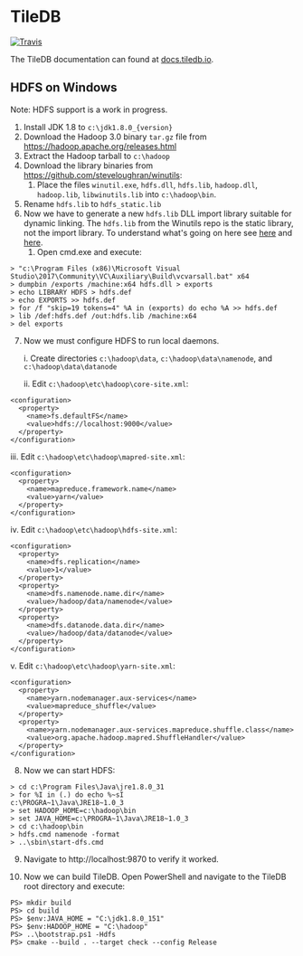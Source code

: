 # TileDB

[![Travis](https://travis-ci.org/TileDB-Inc/TileDB.svg?branch=dev)](https://travis-ci.org/TileDB-Inc/TileDB)

The TileDB documentation can found at [docs.tiledb.io](https://docs.tiledb.io).

## HDFS on Windows

Note: HDFS support is a work in progress.

1. Install JDK 1.8 to `c:\jdk1.8.0_{version}`
1. Download the Hadoop 3.0 binary `tar.gz` file from https://hadoop.apache.org/releases.html
1. Extract the Hadoop tarball to `c:\hadoop`
1. Download the library binaries from https://github.com/steveloughran/winutils:
    1. Place the files `winutil.exe`, `hdfs.dll`, `hdfs.lib`, `hadoop.dll`, `hadoop.lib`, `libwinutils.lib` into `c:\hadoop\bin`.
1. Rename `hdfs.lib` to `hdfs_static.lib`
1. Now we have to generate a new `hdfs.lib` DLL import library suitable for dynamic linking. The `hdfs.lib` from the Winutils repo is the static library, not the import library. To understand what's going on here see [here](https://support.microsoft.com/en-us/help/131313/how-to-create-32-bit-import-libraries-without--objs-or-source) and [here](https://stackoverflow.com/questions/9946322/how-to-generate-an-import-library-lib-file-from-a-dll#9946390).
    1. Open cmd.exe and execute:
```
> "c:\Program Files (x86)\Microsoft Visual Studio\2017\Community\VC\Auxiliary\Build\vcvarsall.bat" x64
> dumpbin /exports /machine:x64 hdfs.dll > exports
> echo LIBRARY HDFS > hdfs.def
> echo EXPORTS >> hdfs.def
> for /f "skip=19 tokens=4" %A in (exports) do echo %A >> hdfs.def
> lib /def:hdfs.def /out:hdfs.lib /machine:x64
> del exports
```
7. Now we must configure HDFS to run local daemons.

    i. Create directories `c:\hadoop\data`, `c:\hadoop\data\namenode`, and `c:\hadoop\data\datanode`
    
    ii. Edit `c:\hadoop\etc\hadoop\core-site.xml`:
```
<configuration>
  <property>
    <name>fs.defaultFS</name>
    <value>hdfs://localhost:9000</value>
  </property>
</configuration>
```

  iii. Edit `c:\hadoop\etc\hadoop\mapred-site.xml`:
```
<configuration>
  <property>
    <name>mapreduce.framework.name</name>
    <value>yarn</value>
  </property>
</configuration>
```

   iv. Edit `c:\hadoop\etc\hadoop\hdfs-site.xml`:
```
<configuration>
  <property>
    <name>dfs.replication</name> 
    <value>1</value> 
  </property>
  <property>
    <name>dfs.namenode.name.dir</name> 
    <value>/hadoop/data/namenode</value>
  </property>
  <property>
    <name>dfs.datanode.data.dir</name>
    <value>/hadoop/data/datanode</value> 
  </property>
</configuration>
```

   v. Edit `c:\hadoop\etc\hadoop\yarn-site.xml`:
```
<configuration> 
  <property>
    <name>yarn.nodemanager.aux-services</name>
    <value>mapreduce_shuffle</value>
  </property>
  <property>
    <name>yarn.nodemanager.aux-services.mapreduce.shuffle.class</name>
    <value>org.apache.hadoop.mapred.ShuffleHandler</value>
  </property>
</configuration>

```

8. Now we can start HDFS:
```
> cd c:\Program Files\Java\jre1.8.0_31
> for %I in (.) do echo %~sI
c:\PROGRA~1\Java\JRE18~1.0_3
> set HADOOP_HOME=c:\hadoop\bin
> set JAVA_HOME=c:\PROGRA~1\Java\JRE18~1.0_3
> cd c:\hadoop\bin
> hdfs.cmd namenode -format
> ..\sbin\start-dfs.cmd
```

9. Navigate to http://localhost:9870 to verify it worked.

10. Now we can build TileDB. Open PowerShell and navigate to the TileDB root directory and execute:

```
PS> mkdir build
PS> cd build
PS> $env:JAVA_HOME = "C:\jdk1.8.0_151"
PS> $env:HADOOP_HOME = "C:\hadoop"
PS> ..\bootstrap.ps1 -Hdfs
PS> cmake --build . --target check --config Release
```

